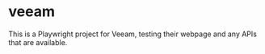 # veeam
This is a Playwright project for Veeam, testing their webpage and any APIs that are available.
